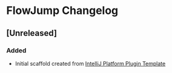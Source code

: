 <!-- Keep a Changelog guide -> https://keepachangelog.com -->

# FlowJump Changelog

## [Unreleased]
### Added
- Initial scaffold created from [IntelliJ Platform Plugin Template](https://github.com/JetBrains/intellij-platform-plugin-template)
